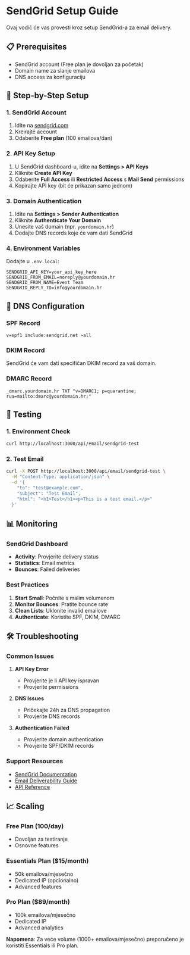 # SendGrid Setup Guide

Ovaj vodič će vas provesti kroz setup SendGrid-a za email delivery.

## 📋 Prerequisites

- SendGrid account (Free plan je dovoljan za početak)
- Domain name za slanje emailova
- DNS access za konfiguraciju

## 🚀 Step-by-Step Setup

### 1. SendGrid Account

1. Idite na [sendgrid.com](https://sendgrid.com)
2. Kreirajte account
3. Odaberite **Free plan** (100 emailova/dan)

### 2. API Key Setup

1. U SendGrid dashboard-u, idite na **Settings > API Keys**
2. Kliknite **Create API Key**
3. Odaberite **Full Access** ili **Restricted Access** s **Mail Send** permissions
4. Kopirajte API key (bit će prikazan samo jednom)

### 3. Domain Authentication

1. Idite na **Settings > Sender Authentication**
2. Kliknite **Authenticate Your Domain**
3. Unesite vaš domain (npr. `yourdomain.hr`)
4. Dodajte DNS records koje će vam dati SendGrid

### 4. Environment Variables

Dodajte u `.env.local`:

```env
SENDGRID_API_KEY=your_api_key_here
SENDGRID_FROM_EMAIL=noreply@yourdomain.hr
SENDGRID_FROM_NAME=Event Team
SENDGRID_REPLY_TO=info@yourdomain.hr
```

## 🔧 DNS Configuration

### SPF Record
```
v=spf1 include:sendgrid.net ~all
```

### DKIM Record
SendGrid će vam dati specifičan DKIM record za vaš domain.

### DMARC Record
```
_dmarc.yourdomain.hr TXT "v=DMARC1; p=quarantine; rua=mailto:dmarc@yourdomain.hr;"
```

## 🧪 Testing

### 1. Environment Check
```bash
curl http://localhost:3000/api/email/sendgrid-test
```

### 2. Test Email
```bash
curl -X POST http://localhost:3000/api/email/sendgrid-test \
  -H "Content-Type: application/json" \
  -d '{
    "to": "test@example.com",
    "subject": "Test Email",
    "html": "<h1>Test</h1><p>This is a test email.</p>"
  }'
```

## 📊 Monitoring

### SendGrid Dashboard
- **Activity**: Provjerite delivery status
- **Statistics**: Email metrics
- **Bounces**: Failed deliveries

### Best Practices

1. **Start Small**: Počnite s malim volumenom
2. **Monitor Bounces**: Pratite bounce rate
3. **Clean Lists**: Uklonite invalid emailove
4. **Authenticate**: Koristite SPF, DKIM, DMARC

## 🛠️ Troubleshooting

### Common Issues

1. **API Key Error**
   - Provjerite je li API key ispravan
   - Provjerite permissions

2. **DNS Issues**
   - Pričekajte 24h za DNS propagation
   - Provjerite DNS records

3. **Authentication Failed**
   - Provjerite domain authentication
   - Provjerite SPF/DKIM records

### Support Resources

- [SendGrid Documentation](https://sendgrid.com/docs/)
- [Email Deliverability Guide](https://sendgrid.com/docs/ui/sending-email/deliverability/)
- [API Reference](https://sendgrid.com/docs/api-reference/)

## 📈 Scaling

### Free Plan (100/day)
- Dovoljan za testiranje
- Osnovne features

### Essentials Plan ($15/month)
- 50k emailova/mjesečno
- Dedicated IP (opcionalno)
- Advanced features

### Pro Plan ($89/month)
- 100k emailova/mjesečno
- Dedicated IP
- Advanced analytics

**Napomena**: Za veće volume (1000+ emailova/mjesečno) preporučeno je koristiti Essentials ili Pro plan. 
